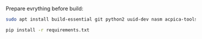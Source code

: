 Prepare evrything before build:

```bash
sudo apt install build-essential git python2 uuid-dev nasm acpica-tools
```

```bash
pip install -r requirements.txt
```
